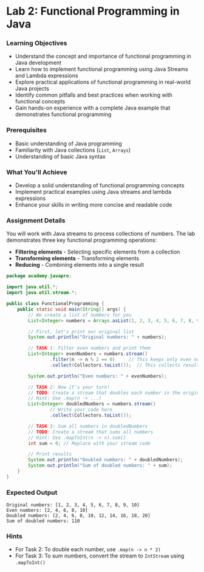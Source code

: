 # Lab 2: Functional Programming in Java

### Learning Objectives

- Understand the concept and importance of functional programming in Java development
- Learn how to implement functional programming using Java Streams and Lambda expressions
- Explore practical applications of functional programming in real-world Java projects
- Identify common pitfalls and best practices when working with functional concepts
- Gain hands-on experience with a complete Java example that demonstrates functional programming

### Prerequisites

- Basic understanding of Java programming
- Familiarity with Java collections (`List`, `Arrays`)
- Understanding of basic Java syntax

### What You'll Achieve

- Develop a solid understanding of functional programming concepts
- Implement practical examples using Java streams and lambda expressions
- Enhance your skills in writing more concise and readable code

### Assignment Details

You will work with Java streams to process collections of numbers. The lab demonstrates three key functional programming
operations:

- **Filtering elements** - Selecting specific elements from a collection
- **Transforming elements** - Transforming elements
- **Reducing** - Combining elements into a single result

```java
package academy.javapro;

import java.util.*;
import java.util.stream.*;

public class FunctionalProgramming {
    public static void main(String[] args) {
        // We create a list of numbers for you
        List<Integer> numbers = Arrays.asList(1, 2, 3, 4, 5, 6, 7, 8, 9, 10);

        // First, let's print our original list
        System.out.println("Original numbers: " + numbers);

        // TASK 1: Filter even numbers and print them
        List<Integer> evenNumbers = numbers.stream()
                .filter(n -> n % 2 == 0)     // This keeps only even numbers
                .collect(Collectors.toList());  // This collects results into a new list

        System.out.println("Even numbers: " + evenNumbers);

        // TASK 2: Now it's your turn!
        // TODO: Create a stream that doubles each number in the original list
        // Hint: Use .map(n -> ...)
        List<Integer> doubledNumbers = numbers.stream()
                // Write your code here
                .collect(Collectors.toList());

        // TASK 3: Sum all numbers in doubledNumbers
        // TODO: Create a stream that sums all numbers
        // Hint: Use .mapToInt(n -> n).sum()
        int sum = 0; // Replace with your stream code

        // Print results
        System.out.println("Doubled numbers: " + doubledNumbers);
        System.out.println("Sum of doubled numbers: " + sum);
    }
}

```

### Expected Output

```text
Original numbers: [1, 2, 3, 4, 5, 6, 7, 8, 9, 10]
Even numbers: [2, 4, 6, 8, 10]
Doubled numbers: [2, 4, 6, 8, 10, 12, 14, 16, 18, 20]
Sum of doubled numbers: 110
```

### Hints

- For Task 2: To double each number, use `.map(n -> n * 2)`
- For Task 3: To sum numbers, convert the stream to `IntStream` using `.mapToInt()`
